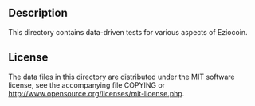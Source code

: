 Description
------------

This directory contains data-driven tests for various aspects of Eziocoin.

License
--------

The data files in this directory are distributed under the MIT software
license, see the accompanying file COPYING or
http://www.opensource.org/licenses/mit-license.php.

